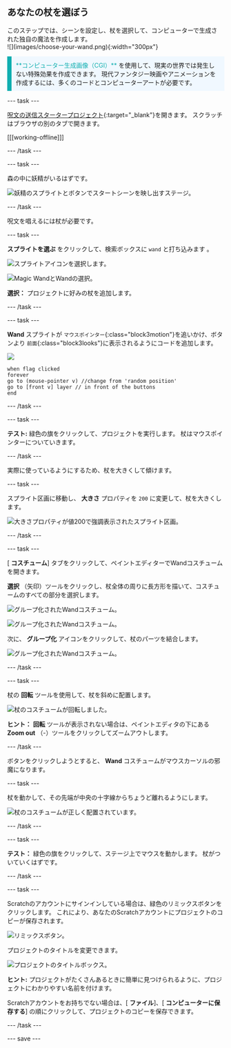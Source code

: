 ## あなたの杖を選ぼう

<div style="display: flex; flex-wrap: wrap">
<div style="flex-basis: 200px; flex-grow: 1; margin-right: 15px;">
このステップでは、シーンを設定し、杖を選択して、コンピューターで生成された独自の魔法を作成します。
  
</div>
<div>
![](images/choose-your-wand.png){:width="300px"}
</div>
</div>

<p style="border-left: solid; border-width:10px; border-color: #0faeb0; background-color: aliceblue; padding: 10px;">
<span style="color: #0faeb0">**コンピューター生成画像（CGI）**</span> を使用して、現実の世界では発生しない特殊効果を作成できます。 現代ファンタジー映画やアニメーションを作成するには、多くのコードとコンピューターアートが必要です。
</p>

--- task ---

[呪文の送信スタータープロジェクト](https://scratch.mit.edu/projects/518441891/editor){:target="_blank"}を開きます。 スクラッチはブラウザの別のタブで開きます。

[[[working-offline]]]

--- /task ---

--- task ---

森の中に妖精がいるはずです。

![妖精のスプライトとボタンでスタートシーンを映し出すステージ。](images/starter-project.png)

--- /task ---

呪文を唱えるには杖が必要です。

--- task ---

**スプライトを選ぶ** をクリックして、検索ボックスに `wand` と打ち込みます 。

![スプライトアイコンを選択します。](images/choose-a-sprite.png)

![Magic WandとWandの選択。](images/wand-sprite-options.png)

**選択：** プロジェクトに好みの杖を追加します。

--- /task ---

--- task ---

**Wand** スプライトが `マウスポインター`{:class="block3motion"}を追いかけ、ボタンより `前面`{:class="block3looks"}に表示されるようにコードを追加します。

![](images/wand-sprite-icon.png)

```blocks3
when flag clicked
forever
go to (mouse-pointer v) //change from 'random position'     
go to [front v] layer // in front of the buttons
end
```

--- /task ---

--- task ---

**テスト:** 緑色の旗をクリックして、プロジェクトを実行します。 杖はマウスポインターについていきます。

--- /task ---

実際に使っているようにするため、杖を大きくして傾けます。

--- task ---

スプライト区画に移動し、 **大きさ** プロパティを `200` に変更して、杖を大きくします。

![大きさプロパティが値200で強調表示されたスプライト区画。](images/size-property.png)

--- /task ---

--- task ---

[ **コスチューム**] タブをクリックして、ペイントエディターでWandコスチュームを開きます。

**選択** （矢印）ツールをクリックし、杖全体の周りに長方形を描いて、コスチュームのすべての部分を選択します。

![グループ化されたWandコスチューム。](images/the-select-tool.png)

![グループ化されたWandコスチューム。](images/grouped-costumes.png)

次に、 **グループ化** アイコンをクリックして、杖のパーツを結合します。

![グループ化されたWandコスチューム。](images/group-icon.png)

--- /task ---

--- task ---

杖の **回転** ツールを使用して、杖を斜めに配置します。

![杖のコスチュームが回転しました。](images/rotated-wands.png)

**ヒント：** **回転** ツールが表示されない場合は、ペイントエディタの下にある **Zoom out** （-）ツールをクリックしてズームアウトします。

--- /task ---

ボタンをクリックしようとすると、 **Wand** コスチュームがマウスカーソルの邪魔になります。

--- task ---

杖を動かして、その先端が中央の十字線からちょうど離れるようにします。

![杖のコスチュームが正しく配置されています。](images/positioned-wands.png)

--- /task ---

--- task ---

**テスト：** 緑色の旗をクリックして、ステージ上でマウスを動かします。 杖がついていくはずです。

--- /task ---

--- task ---

Scratchのアカウントにサインインしている場合は、緑色のリミックスボタンをクリックします。 これにより、あなたのScratchアカウントにプロジェクトのコピーが保存されます。

![リミックスボタン。](images/remix-button.png)

プロジェクトのタイトルを変更できます。

![プロジェクトのタイトルボックス。](images/project-name.png)

**ヒント:** プロジェクトがたくさんあるときに簡単に見つけられるように、プロジェクトにわかりやすい名前を付けます。

Scratchアカウントをお持ちでない場合は、[ **ファイル**]、[ **コンピューターに保存する**] の順にクリックして、プロジェクトのコピーを保存できます。

--- /task ---

--- save ---

